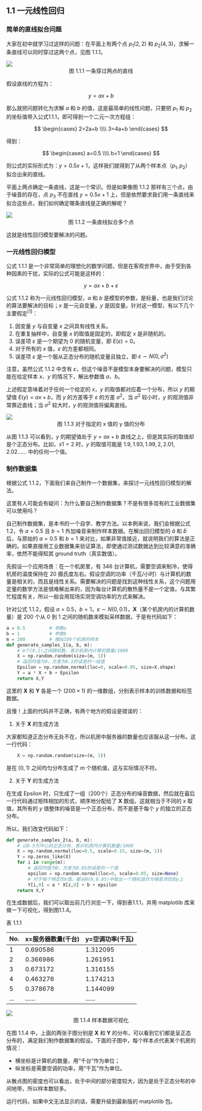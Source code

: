 ## 1.1 一元线性回归

### 简单的直线拟合问题

大家在初中就学习过这样的问题：在平面上有两个点 $p_1(2,2)$ 和 $p_2(4,3)$，求解一条直线可以同时穿过这两个点，见图 1.1.1。

<img src="./images/1-1-1.png" />

<center>图 1.1.1 一条穿过两点的直线</center>

假设直线的方程为：

$$
y = ax + b \tag{1.1.1}
$$

那么就把问题转化为求解 $a$ 和 $b$ 的值，这是最简单的线性问题，只要把 $p_1$ 和 $p_2$ 的坐标值带入公式1.1.1，即可得到一个二元一次方程组：

$$
\begin{cases}
2=2a+b
\\\\
3=4a+b
\end{cases}
$$

得到：

$$
\begin{cases}
a=0.5 
\\\\
b=1
\end{cases}
$$

则公式的实际形式为：$y=0.5x+1$，这样我们就得到了从两个样本点（$p_1,p_2$）拟合出来的直线。

平面上两点确定一条直线，这是一个常识。但是如果像图 1.1.2 那样有三个点，由于噪音的存在，点 $p_3$ 不在直线 $y=0.5x+1$ 上，但是依然要求我们用一条直线来拟合这些点，我们如何确定哪条直线是正确的解呢？

<img src="./images/1-1-2.png" />

<center>图 1.1.2 一条直线拟合多个点</center>

这就是线性回归模型要解决的问题。

### 一元线性回归模型

公式 1.1.1 是一个非常简单的理想化的数学问题，但是在客观世界中，由于受到各种因素的干扰，实际的公式可能是这样的：

$$
y=ax+b+\varepsilon \tag{1.1.2}
$$

公式 1.1.2 称为一元线性回归模型，$a$ 和 $b$ 是模型的参数，是标量，也是我们讨论的算法要解决的目标；$x$ 是一元自变量，$y$ 是因变量。针对这一模型，有以下几个主要假定$^{[1]}$：

1. 因变量 $y$ 与自变量 $x$ 之间具有线性关系。
2. 在重复抽样中，自变量 $x$ 的取值是固定的，即假定 $x$ 是非随机的。
3. 误差项 $\varepsilon$ 是一个期望为 0 的随机变量，即 $E(\varepsilon)=0$。
4. 对于所有的 $x$ 值，$\varepsilon$ 的方差都相同。
5. 误差项 $\varepsilon$ 是一个服从正态分布的随机变量且独立，即 $\varepsilon \sim N(0,\sigma^2)$

注意，虽然公式 1.1.2 中含有 $\varepsilon$，但这个噪音不是模型本身要解决的问题，模型只能在给定样本 $x、y$ 的情况下，解出参数值 $a、b$。

上述假定意味着对于任何一个给定的 $x$，$y$ 的取值都对应着一个分布，所以 $y$ 的期望值 $E(y)=ax+b$，而 $y$ 的方差等于 $\varepsilon$ 的方差 $\sigma^2$。当 $\sigma^2$ 较小时，$y$ 的观测值非常靠近直线；当 $\sigma^2$ 较大时，$y$ 的观测值将偏离直线。

<img src="./images/1-1-3.png" />
<center>图 1.1.3 对于指定的 x 值的 y 值的分布</center>

从图 1.1.3 可以看到，$y$ 的期望值处于 $y=ax+b$ 直线之上，但是其实际的取值却是个正态分布。比如，$x1=2$ 时，$y$ 的取值可能是 $1.9, 1.93, 1.99, 2, 2.01, 2.02......$ 中的任何一个值。

### 制作数据集

根据公式 1.1.2，下面我们来自己制作一个数据集，来探讨一元线性回归模型的解法。

这里有人可能会有疑问：为什么要自己制作数据集？不是有很多现有的工业数据集可以使用吗？

自己制作数据集，是本书的一个自学、教学方法。以本例来说，我们会根据公式 1.2，令 $a=0.5$ 且 $b=1$ 外加噪音来制作样本数据。在解出回归模型的 $\hat a$ 和 $\hat b$ 后，与原始的 $a=0.5$ 和 $b=1$ 来对比，如果非常值接近，就说明我们的算法是正确的。如果直接用工业数据集来验证算法，即使通过测试数据达到比较满意的准确率，依然不能得知其 ground truth（真实数值）。

先假设一个应用场景：在一个机房里，有 346 台计算机，需要空调来制冷，使得机房的温度保持在 20 摄氏度左右。假设空调的功率（千瓦/小时）与计算机的数量是相关的，而且是线性关系。需要解决的问题是找到这种线性关系，这个问题用定量的数学方法是很难解出来的，因为每台计算机的散热量不是一个定值，与其繁忙程度有关，所以一般会用现场实测空调功率的方式来解决。

针对公式 1.1.2，假设 $a=0.5$，$b=1$，$\varepsilon \sim N(0,0.1)$，$\boldsymbol{X}$（某个机房内的计算机数量）是 200 个从 0 到 1 之间的随机数来模拟采样数据，于是有代码如下：

```Python
a = 0.5         # 参数a
b = 1           # 参数b
m = 200         # 模拟100个机房的样本
def generate_samples_1(a, b, m):
    # m个[0,1)之间随机数，表示机房内计算机数量/1000
    X = np.random.random(size=(m, 1))
    # 返回均值为0，方差为0.1的误差的一组值
    Epsilon = np.random.normal(loc=0, scale=0.05, size=X.shape)
    Y = a * X + b + Epsilon
    return X,Y
```

这里的 $\boldsymbol{X}$ 和 $\boldsymbol{Y}$ 各是一个 $(200\times 1)$ 的一维数组，分别表示样本的训练数据和标签数据。

且慢！上面的代码并不正确，有两个地方的假设是错误的：

1. 关于 $\boldsymbol{X}$ 的生成方法

大家都知道正态分布无处不在，所以机房中服务器的数量也应该服从这一分布。这一行代码：
```Python
    X = np.random.random(size=(m, 1))
```
是在 $[0,1)$ 之间均匀分布生成了 $m$ 个随机值，这与实际情况不符。

2. 关于 $\boldsymbol{Y}$ 的生成方法

在生成 Epsilon 时，只生成了一组（200个）正态分布的噪音数据，然后就在最后一行代码通过矩阵相加的形式，顺序地分配给了 $\boldsymbol{X}$ 数组。这就相当于不同的 $x$ 取值，其所有的 $y$ 值整体的噪音是一个正态分布，而不是基于每个 $y$ 的独立的正态分布。

所以，我们改变代码如下：
```Python
def generate_samples_2(a, b, m):
    # 以0.5为中心的正态分布，表示机房内计算机数量/1000
    X = np.random.normal(loc=0.5, scale=0.15, size=(m, 1))
    Y = np.zeros_like(X)
    for i in range(m):
        # 返回均值为0，方差为0.05的误差的一个值
        epsilon = np.random.normal(loc=0, scale=0.05, size=None)
        # 对于每个特定的x值，都从N(0,0.05)中取出一个随机值作为噪音添加到y上
        Y[i,0] = a * X[i,0] + b + epsilon
    return X,Y
```

在生成数据后，我们可以取出前几行浏览一下，得到表1.1.1，并用 matplotlib 库来做一下可视化，得到图1.1.4。

表 1.1.1

|No.|x=服务器数量(千台)|y=空调功率(千瓦)|
|--|--|--|
|1|0.690586|1.312095|
|2|0.366986|1.261951|
|3|0.673172|1.316155|
|4|0.463276|1.174213|
|5|0.378678|1.144099|
|...|......|......|

<img src="./images/1-1-4.png" />
<center>图 1.1.4 样本数据可视化</center>

在图 1.1.4 中，上面的两张子图分别是 $\boldsymbol{X}$ 和 $\boldsymbol{Y}$ 的分布，可以看到它们都是呈正态分布的，满足我们制作数据集的假设。下面的子图中，每个样本点代表某个机房的情况：

- 横坐标是计算机的数量，用“千台”作为单位；
- 纵坐标是需要空调的功率，用“千瓦”作为单位。

从散点图的密度也可以看出，处于中间的部分密度较大，因为是处于正态分布的中间地带，所以样本数较多。

运行代码，如果中文无法显示的话，需要升级到最新版的 matplotlib 包。
